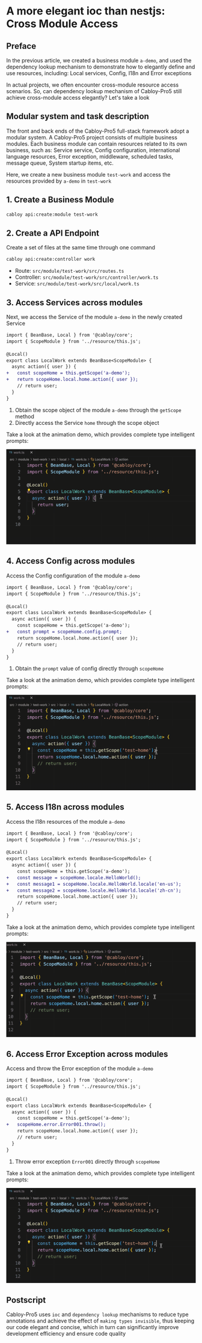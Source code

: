 # A more elegant ioc than nestjs: Cross Module Access

## Preface

In the previous article, we created a business module `a-demo`, and used the dependency lookup mechanism to demonstrate how to elegantly define and use resources, including: Local services, Config, I18n and Error exceptions

In actual projects, we often encounter cross-module resource access scenarios. So, can dependency lookup mechanism of Cabloy-Pro5 still achieve cross-module access elegantly? Let's take a look

## Modular system and task description

The front and back ends of the Cabloy-Pro5 full-stack framework adopt a modular system. A Cabloy-Pro5 project consists of multiple business modules. Each business module can contain resources related to its own business, such as: Service service, Config configuration, international language resources, Error exception, middleware, scheduled tasks, message queue, System startup items, etc.

Here, we create a new business module `test-work` and access the resources provided by `a-demo` in `test-work`

## 1. Create a Business Module

```bash
cabloy api:create:module test-work
```

## 2. Create a API Endpoint

Create a set of files at the same time through one command

```bash
cabloy api:create:controller work
```

- Route: `src/module/test-work/src/routes.ts`
- Controller: `src/module/test-work/src/controller/work.ts`
- Service: `src/module/test-work/src/local/work.ts`

## 3. Access Services across modules

Next, we access the Service of the module `a-demo` in the newly created Service

```diff
import { BeanBase, Local } from '@cabloy/core';
import { ScopeModule } from '../resource/this.js';

@Local()
export class LocalWork extends BeanBase<ScopeModule> {
  async action({ user }) {
+   const scopeHome = this.getScope('a-demo');
+   return scopeHome.local.home.action({ user });
    // return user;
  }
}
```

1. Obtain the scope object of the module `a-demo` through the `getScope` method
2. Directly access the Service `home` through the scope object

Take a look at the animation demo, which provides complete type intelligent prompts:

![cross-module: Service](./images/cross-module-localbean.gif)

## 4. Access Config across modules

Access the Config configuration of the module `a-demo`

```diff
import { BeanBase, Local } from '@cabloy/core';
import { ScopeModule } from '../resource/this.js';

@Local()
export class LocalWork extends BeanBase<ScopeModule> {
  async action({ user }) {
    const scopeHome = this.getScope('a-demo');
+   const prompt = scopeHome.config.prompt;
    return scopeHome.local.home.action({ user });
    // return user;
  }
}
```

1. Obtain the `prompt` value of config directly through `scopeHome`

Take a look at the animation demo, which provides complete type intelligent prompts:

![cross-module: config](./images/cross-module-config.gif)

## 5. Access I18n across modules

Access the I18n resources of the module `a-demo`

```diff
import { BeanBase, Local } from '@cabloy/core';
import { ScopeModule } from '../resource/this.js';

@Local()
export class LocalWork extends BeanBase<ScopeModule> {
  async action({ user }) {
    const scopeHome = this.getScope('a-demo');
+   const message = scopeHome.locale.HelloWorld();
+   const message1 = scopeHome.locale.HelloWorld.locale('en-us');
+   const message2 = scopeHome.locale.HelloWorld.locale('zh-cn');
    return scopeHome.local.home.action({ user });
    // return user;
  }
}
```

Take a look at the animation demo, which provides complete type intelligent prompts:

![cross-module: i18n](./images/cross-module-locale.gif)

## 6. Access Error Exception across modules

Access and throw the Error exception of the module `a-demo`

```diff
import { BeanBase, Local } from '@cabloy/core';
import { ScopeModule } from '../resource/this.js';

@Local()
export class LocalWork extends BeanBase<ScopeModule> {
  async action({ user }) {
    const scopeHome = this.getScope('a-demo');
+   scopeHome.error.Error001.throw();
    return scopeHome.local.home.action({ user });
    // return user;
  }
}
```

1. Throw error exception `Error001` directly through `scopeHome`

Take a look at the animation demo, which provides complete type intelligent prompts:

![cross-module: error exception](./images/cross-module-error.gif)

## Postscript

Cabloy-Pro5 uses `ioc` and `dependency lookup` mechanisms to reduce type annotations and achieve the effect of `making types invisible`, thus keeping our code elegant and concise, which in turn can significantly improve development efficiency and ensure code quality
